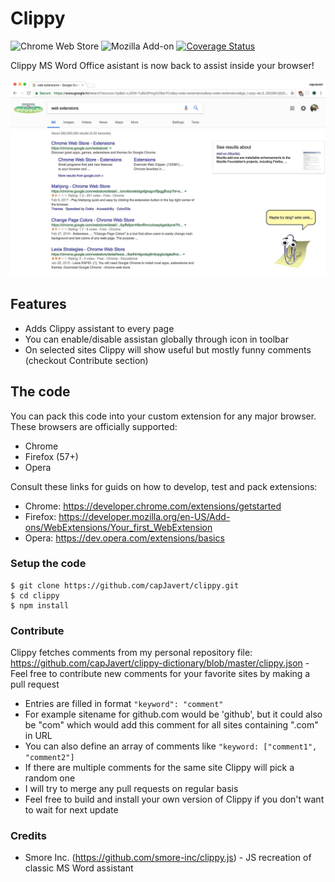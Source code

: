 # Clippy

![Chrome Web Store](https://img.shields.io/chrome-web-store/v/oaknkllfdceggjpbonhiegoaifjdkfjd)
![Mozilla Add-on](https://img.shields.io/amo/v/clippy-assistant)
[![Coverage Status](https://coveralls.io/repos/github/capJavert/clippy/badge.svg)](https://coveralls.io/github/capJavert/clippy)

Clippy MS Word Office asistant is now back to assist inside your browser!

![alt text](https://github.com/capJavert/clippy/raw/master/src/assets/img/screenshots/clippy-google.jpg "Clippy in action!")

## Features
- Adds Clippy assistant to every page
- You can enable/disable assistan globally through icon in toolbar
- On selected sites Clippy will show useful but mostly funny comments (checkout Contribute section)

## The code
You can pack this code into your custom extension for any major browser. These browsers are officially supported:
- Chrome
- Firefox (57+)
- Opera

Consult these links for guids on how to develop, test and pack extensions:
- Chrome: https://developer.chrome.com/extensions/getstarted
- Firefox: https://developer.mozilla.org/en-US/Add-ons/WebExtensions/Your_first_WebExtension
- Opera: https://dev.opera.com/extensions/basics

### Setup the code
```
$ git clone https://github.com/capJavert/clippy.git
$ cd clippy
$ npm install
```

### Contribute
Clippy fetches comments from my personal repository file: https://github.com/capJavert/clippy-dictionary/blob/master/clippy.json - Feel free to contribute new comments for your favorite sites by making a pull request
- Entries are filled in format ```"keyword": "comment"```
- For example sitename for github.com would be 'github', but it could also be "com" which would add this comment for all sites containing ".com" in URL
- You can also define an array of comments like ```"keyword: ["comment1", "comment2"]```
- If there are multiple comments for the same site Clippy will pick a random one
- I will try to merge any pull requests on regular basis
- Feel free to build and install your own version of Clippy if you don't want to wait for next update

### Credits
- Smore Inc. (https://github.com/smore-inc/clippy.js) - JS recreation of classic MS Word assistant
